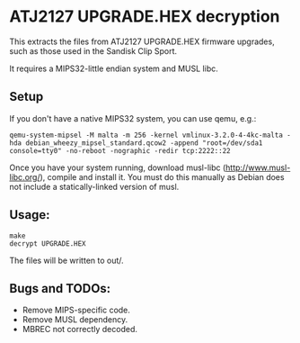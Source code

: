 ATJ2127 UPGRADE.HEX decryption
===

This extracts the files from ATJ2127 UPGRADE.HEX firmware upgrades, such as those used in the Sandisk Clip Sport.

It requires a MIPS32-little endian system and MUSL libc.

Setup
---

If you don't have a native MIPS32 system, you can use qemu, e.g.:

    qemu-system-mipsel -M malta -m 256 -kernel vmlinux-3.2.0-4-4kc-malta -hda debian_wheezy_mipsel_standard.qcow2 -append "root=/dev/sda1 console=tty0" -no-reboot -nographic -redir tcp:2222::22

Once you have your system running, download musl-libc (http://www.musl-libc.org/), compile and install it. You must do this manually as Debian does not include a statically-linked version of musl.

Usage:
---

    make
    decrypt UPGRADE.HEX

The files will be written to out/.


Bugs and TODOs:
---

* Remove MIPS-specific code.
* Remove MUSL dependency.
* MBREC not correctly decoded.

